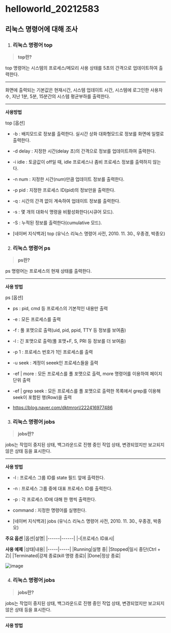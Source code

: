 # helloworld_20212583
## 리눅스 명령어에 대해 조사

1) ### 리눅스 명령어 top
> **top란?** 

top 명령어는 시스템의 프로세스/메모리 사용 상태를 5초의 간격으로 업데이트하여 출력한다.

---

화면에 출력되는 기본값은 현재시간, 시스템 업데이트 시간, 시스템에 로그인한 사용자 수, 지난 1분, 5분, 15분간의 시스템 평균부하를 출력한다.

***

**사용방법**

top [옵션]

* -b : 배치모드로 정보를 출력한다. 실시간 상화 대화형모드로 정보를 화면에 일렬로 출력한다.
* -d delay : 지정한 시간(delay 초)의 간격으로 정보를 업데이트하여 출력한다.
* -i idle : 토글값이 off일 때, idle 프로세스나 좀비 프로세스 정보를 출력하지 않는다.
* -n num : 지정한 시간(num)만큼 업데이트 정보를 출력한다.
* -p pid : 지정한 프로세스 ID(pid)의 정보만을 출력한다.
* -q : 시간의 간격 없이 계속하여 업데이트 정보를 출력한다.
* -s : 몇 개의 대화식 명령을 비활성화한다(시큐어 모드).
* -S : 누적된 정보를 출력한다(cumulative 모드).
 
* [네이버 지식백과] top (유닉스 리눅스 명령어 사전, 2010. 11. 30., 우종경, 박종오)

2) ### 리눅스 명령어 ps
> **ps란?** 

ps 명령어는 프로세스의 현재 상태를 출력한다.

***

**사용 방법**

ps [옵션]

* ps : pid, cmd 등 프로세스의 기본적인 내용만 출력
* -e : 모든 프로세스를 출력
* -f : 풀 포맷으로 출력(uid, pid, ppid, TTY 등 정보를 보여줌)
* -l : 긴 포맷으로 출력(풀 포맷+F, S, PRI 등 정보를 더 보여줌)
* -p 1 : 프로세스 번호가 1인 프로세스를 출력
* -u seek : 계정이 seeek인 프로세스들을 출력
* -ef | more : 모든 프로세스를 풀 포맷으로 출력, more 명령어를 이용하여 페이지 단위 출력
* -ef | grep seek : 모든 프로세스를 풀 포맷으로 출력한 목록에서 grep를 이용해 seek이 포함된 행(Row)을 출력

* <https://blog.naver.com/dktmrorl/222416977486>

3) ### 리눅스 명령어 jobs
> **jobs란?** 

jobs는 작업이 중지된 상태, 백그라운드로 진행 중인 작업 상태, 변경되었지만 보고되지 않은 상태 등을 표시한다.

***

**사용 방법**

* -l : 프로세스 그룹 ID를 state 필드 앞에 출력한다.
* -n : 프로세스 그룹 중에 대표 프로세스 ID를 출력한다.
* -p : 각 프로세스 ID에 대해 한 행씩 출력한다.
* command : 지정한 명령어를 실행한다.

* [네이버 지식백과] jobs (유닉스 리눅스 명령어 사전, 2010. 11. 30., 우종경, 박종오)

**주요 옵션**
|옵션|설명|
|------|------|
|-l|프로세스 ID표시|

**사용 예제**
|상태|내용|
|-----|-----|
|Running|실행 중|
|Stopped|일시 중단(Ctrl + Z)|
|Terminated|강제 종료(kill 명령 종료)|
|Done|정상 종료|

![image](https://user-images.githubusercontent.com/104884546/171999316-b4beedcf-40d8-4c71-9d76-c8ac0db4eccb.png)

4) ### 리눅스 명령어 jobs
> **jobs란?** 

jobs는 작업이 중지된 상태, 백그라운드로 진행 중인 작업 상태, 변경되었지만 보고되지 않은 상태 등을 표시한다.

***

**사용 방법**
